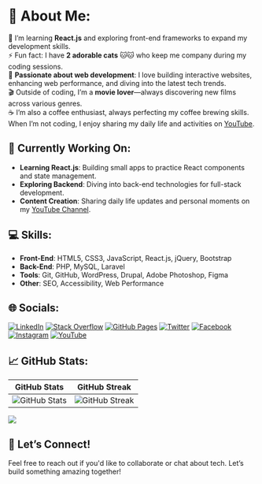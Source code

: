 # 💫 About Me:
🌱 I’m learning **React.js** and exploring front-end frameworks to expand my development skills.<br>
⚡ Fun fact: I have **2 adorable cats** 🐱🐱 who keep me company during my coding sessions.<br>
🚀 **Passionate about web development**: I love building interactive websites, enhancing web performance, and diving into the latest tech trends.<br>
🎬 Outside of coding, I’m a **movie lover**—always discovering new films across various genres.<br>
☕ I’m also a coffee enthusiast, always perfecting my coffee brewing skills. When I’m not coding, I enjoy sharing my daily life and activities on [YouTube](https://www.youtube.com/@julykhant/).


## 🚀 Currently Working On:
- **Learning React.js**: Building small apps to practice React components and state management.
- **Exploring Backend**: Diving into back-end technologies for full-stack development.
- **Content Creation**: Sharing daily life updates and personal moments on my [YouTube Channel](https://www.youtube.com/@julykhant/).

## 💻 Skills:
- **Front-End**: HTML5, CSS3, JavaScript, React.js, jQuery, Bootstrap
- **Back-End**: PHP, MySQL, Laravel
- **Tools**: Git, GitHub, WordPress, Drupal, Adobe Photoshop, Figma
- **Other**: SEO, Accessibility, Web Performance

## 🌐 Socials:
[![LinkedIn](https://img.shields.io/badge/LinkedIn-%230077B5.svg?logo=linkedin&logoColor=white)](https://linkedin.com/in/kyiphyu-khant) [![Stack Overflow](https://img.shields.io/badge/-Stackoverflow-FE7A16?logo=stack-overflow&logoColor=white)](https://stackoverflow.com/users/9482702) [![GitHub Pages](https://img.shields.io/badge/GitHub%20Pages-100000?logo=github&logoColor=white)](https://kyiphyukhant.github.io/) [![Twitter](https://img.shields.io/badge/Twitter-%231DA1F2.svg?logo=twitter&logoColor=white)](https://x.com/kyiphyukhant) [![Facebook](https://img.shields.io/badge/Facebook-%231877F2.svg?logo=facebook&logoColor=white)](https://www.facebook.com/JeVeuxJusteEtreLibre) [![Instagram](https://img.shields.io/badge/Instagram-%23E4405F.svg?logo=instagram&logoColor=white)](https://www.instagram.com/kyi_phyu_khant/) [![YouTube](https://img.shields.io/badge/YouTube-%23FF0000.svg?logo=youtube&logoColor=white)](https://www.youtube.com/@julykhant/)


## 📈 GitHub Stats:

| GitHub Stats | GitHub Streak |
|--------------|---------------|
| ![GitHub Stats](https://github-readme-stats.vercel.app/api?username=KyiPhyuKhant&show_icons=true&count_private=true&hide=prs&theme=radical) | ![GitHub Streak](https://github-readme-streak-stats.herokuapp.com/?user=KyiPhyuKhant&theme=radical) |

[![](https://visitcount.itsvg.in/api?id=KyiPhyuKhant&label=Profile%20Views&color=12&icon=2&pretty=true)](https://visitcount.itsvg.in)

## 💬 Let’s Connect!
Feel free to reach out if you'd like to collaborate or chat about tech. Let’s build something amazing together!
